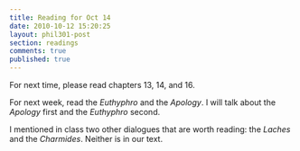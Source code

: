 ```yaml
---
title: Reading for Oct 14
date: 2010-10-12 15:20:25
layout: phil301-post
section: readings
comments: true
published: true
---
```


For next time, please read chapters 13, 14, and 16.

For next week, read the *Euthyphro* and the *Apology*. I will talk about the *Apology* first and the *Euthyphro* second.

I mentioned in class two other dialogues that are worth reading: the *Laches* and the *Charmides*. Neither is in our text.
